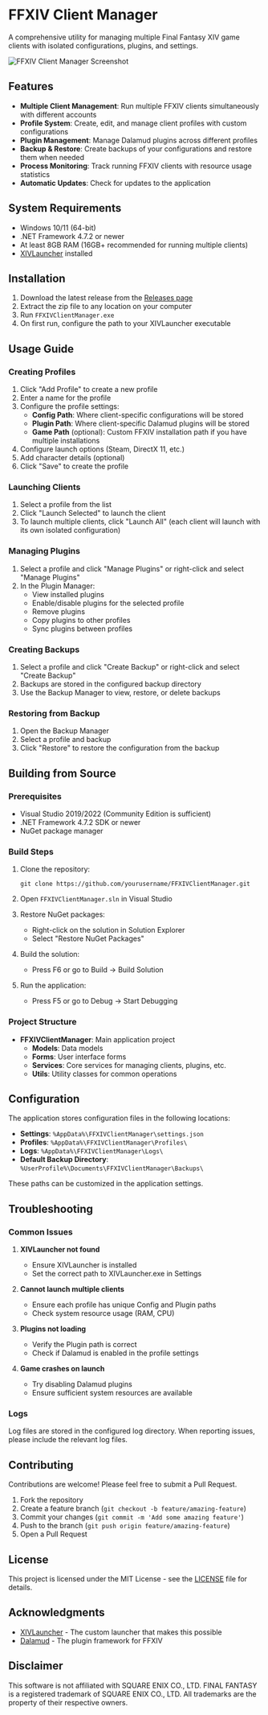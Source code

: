 ﻿# FFXIV Client Manager

A comprehensive utility for managing multiple Final Fantasy XIV game clients with isolated configurations, plugins, and settings.

![FFXIV Client Manager Screenshot](screenshot.png)

## Features

- **Multiple Client Management**: Run multiple FFXIV clients simultaneously with different accounts
- **Profile System**: Create, edit, and manage client profiles with custom configurations
- **Plugin Management**: Manage Dalamud plugins across different profiles
- **Backup & Restore**: Create backups of your configurations and restore them when needed
- **Process Monitoring**: Track running FFXIV clients with resource usage statistics
- **Automatic Updates**: Check for updates to the application

## System Requirements

- Windows 10/11 (64-bit)
- .NET Framework 4.7.2 or newer
- At least 8GB RAM (16GB+ recommended for running multiple clients)
- [XIVLauncher](https://github.com/goatcorp/FFXIVQuickLauncher) installed

## Installation

1. Download the latest release from the [Releases page](https://github.com/yourusername/FFXIVClientManager/releases)
2. Extract the zip file to any location on your computer
3. Run `FFXIVClientManager.exe`
4. On first run, configure the path to your XIVLauncher executable

## Usage Guide

### Creating Profiles

1. Click "Add Profile" to create a new profile
2. Enter a name for the profile
3. Configure the profile settings:
   - **Config Path**: Where client-specific configurations will be stored
   - **Plugin Path**: Where client-specific Dalamud plugins will be stored
   - **Game Path** (optional): Custom FFXIV installation path if you have multiple installations
4. Configure launch options (Steam, DirectX 11, etc.)
5. Add character details (optional)
6. Click "Save" to create the profile

### Launching Clients

1. Select a profile from the list
2. Click "Launch Selected" to launch the client
3. To launch multiple clients, click "Launch All" (each client will launch with its own isolated configuration)

### Managing Plugins

1. Select a profile and click "Manage Plugins" or right-click and select "Manage Plugins"
2. In the Plugin Manager:
   - View installed plugins
   - Enable/disable plugins for the selected profile
   - Remove plugins
   - Copy plugins to other profiles
   - Sync plugins between profiles

### Creating Backups

1. Select a profile and click "Create Backup" or right-click and select "Create Backup"
2. Backups are stored in the configured backup directory
3. Use the Backup Manager to view, restore, or delete backups

### Restoring from Backup

1. Open the Backup Manager
2. Select a profile and backup
3. Click "Restore" to restore the configuration from the backup

## Building from Source

### Prerequisites

- Visual Studio 2019/2022 (Community Edition is sufficient)
- .NET Framework 4.7.2 SDK or newer
- NuGet package manager

### Build Steps

1. Clone the repository:
   ```
   git clone https://github.com/yourusername/FFXIVClientManager.git
   ```

2. Open `FFXIVClientManager.sln` in Visual Studio

3. Restore NuGet packages:
   - Right-click on the solution in Solution Explorer
   - Select "Restore NuGet Packages"

4. Build the solution:
   - Press F6 or go to Build → Build Solution

5. Run the application:
   - Press F5 or go to Debug → Start Debugging

### Project Structure

- **FFXIVClientManager**: Main application project
  - **Models**: Data models
  - **Forms**: User interface forms
  - **Services**: Core services for managing clients, plugins, etc.
  - **Utils**: Utility classes for common operations

## Configuration

The application stores configuration files in the following locations:

- **Settings**: `%AppData%\FFXIVClientManager\settings.json`
- **Profiles**: `%AppData%\FFXIVClientManager\Profiles\`
- **Logs**: `%AppData%\FFXIVClientManager\Logs\`
- **Default Backup Directory**: `%UserProfile%\Documents\FFXIVClientManager\Backups\`

These paths can be customized in the application settings.

## Troubleshooting

### Common Issues

1. **XIVLauncher not found**
   - Ensure XIVLauncher is installed
   - Set the correct path to XIVLauncher.exe in Settings

2. **Cannot launch multiple clients**
   - Ensure each profile has unique Config and Plugin paths
   - Check system resource usage (RAM, CPU)

3. **Plugins not loading**
   - Verify the Plugin path is correct
   - Check if Dalamud is enabled in the profile settings

4. **Game crashes on launch**
   - Try disabling Dalamud plugins 
   - Ensure sufficient system resources are available

### Logs

Log files are stored in the configured log directory. When reporting issues, please include the relevant log files.

## Contributing

Contributions are welcome! Please feel free to submit a Pull Request.

1. Fork the repository
2. Create a feature branch (`git checkout -b feature/amazing-feature`)
3. Commit your changes (`git commit -m 'Add some amazing feature'`)
4. Push to the branch (`git push origin feature/amazing-feature`)
5. Open a Pull Request

## License

This project is licensed under the MIT License - see the [LICENSE](LICENSE) file for details.

## Acknowledgments

- [XIVLauncher](https://github.com/goatcorp/FFXIVQuickLauncher) - The custom launcher that makes this possible
- [Dalamud](https://github.com/goatcorp/Dalamud) - The plugin framework for FFXIV

## Disclaimer

This software is not affiliated with SQUARE ENIX CO., LTD. FINAL FANTASY is a registered trademark of SQUARE ENIX CO., LTD. All trademarks are the property of their respective owners.